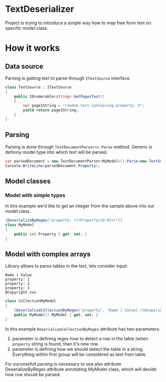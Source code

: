 # TextDeserializer
Project is trying to introduce a simple way how to map free form text on specific model class.

# How it works

## Data source
Parsing is getting text to parse through ``ITextSource`` interface.
```csharp
class TextSource : ITextSource
{
    public IEnumerable<string> GetPagesText()
    {
        var page1String = "random text containing property: 5";
        yield return page1String;
    }
}
```

## Parsing
Parsing is done through ``TextDocumentParser<>.Parse`` method. Generic is defininy model type into which text will be parsed.

```csharp
var parsedDocument = new TextDocumentParser<MyModel>().Parse(new TextSource());
Console.WriteLine(parsedDocument.Property);
```

## Model classes

### Model with simple types
In this example we'd like to get an integer from the sample above into our model class.

```csharp
[DeserializeByRegex("property: (?<Property>[0-9]+)")]
class MyModel
{
    public int Property { get; set; }
}
```

## Model with complex arrays
Library allows to parse tables in the text, lets consider input:

```text
Name | Value
property: 1
property: 2
property: 3
@Copyright xxx
```

```csharp
class CollectionMyModel
{
    [DeserializeCollectionByRegex("property", "Name | Value(.+)@Copyright")]
    public MyModel[] MyModel { get; set; }
}
```

In this example ``DeserializeCollectionByRegex`` attribute has two parameters.

1. parameter is defining regex how to detect a row in the table (when ``property`` string is found, than it's new row. 
2. parameter is defining how we should detect the table in a string. Everything within first group will be considered as text from table.

For successfull parsing is necessary to use also attribute DeserializeByRegex attribute annotating MyModel class, which will decide how row should be parsed.
